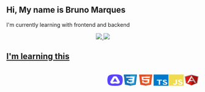 ## Hi, My name is Bruno Marques
I'm currently learning with frontend and backend

<div align="center">
  <a href="https://github.com/brunomarques">
  <img height="170em" src="https://github-readme-stats.vercel.app/api?username=rengasther-brn&show_icons=true&theme=dracula&include_all_commits=true&count_private=true"/>
  <img height="170em" src="https://github-readme-stats.vercel.app/api/top-langs/?username=rengasther-brn&layout=compact&langs_count=7&theme=dracula"/>
</div>

## I'm learning this  
<div style="display: inline_block"><br>
  <img align="right" alt="BrN-Angular" height="30" width="40" src="https://github.com/devicons/devicon/blob/master/icons/angularjs/angularjs-original.svg">
  <img align="right" alt="BrN-Js" height="30" width="40" src="https://raw.githubusercontent.com/devicons/devicon/master/icons/javascript/javascript-plain.svg">
  <img align="right" alt="BrN-Ts" height="30" width="40" src="https://raw.githubusercontent.com/devicons/devicon/master/icons/typescript/typescript-plain.svg">
  <img align="right" alt="BrN-HTML" height="30" width="40" src="https://raw.githubusercontent.com/devicons/devicon/master/icons/html5/html5-original.svg">
  <img align="right" alt="BrN-CSS" height="30" width="40" src="https://raw.githubusercontent.com/devicons/devicon/master/icons/css3/css3-original.svg">
  <img align="right" alt="BrN-Python" height="30" width="40" src="https://github.com/devicons/devicon/blob/master/icons/adonisjs/adonisjs-original.svg">
</div>
